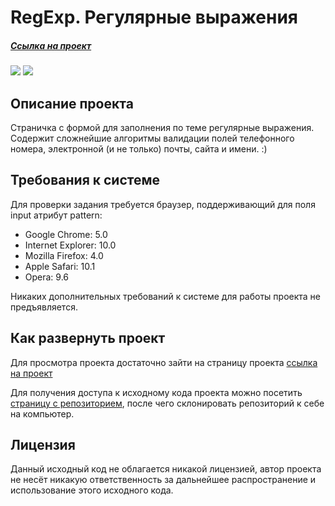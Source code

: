 # RegExp. Регулярные выражения

##### [Ссылка на проект](https://desertoraposa.github.io/RegExp) 

![](https://badgen.net/badge/Version/0.0.2/green)
![](https://badgen.net/badge/license/MIT/blue)

## Описание проекта

Страничка с формой для заполнения по теме регулярные выражения. 
Содержит сложнейшие алгоритмы валидации полей телефонного номера, электронной (и не только) почты, сайта и имени. :)

## Требования к системе

Для проверки задания требуется браузер, поддерживающий для поля input атрибут pattern: 
- Google Chrome: 5.0
- Internet Explorer: 10.0
- Mozilla Firefox: 4.0
- Apple Safari: 10.1
- Opera: 9.6

Никаких дополнительных требований к системе для работы проекта не предъявляется.

## Как развернуть проект

Для просмотра проекта достаточно зайти на страницу проекта  [ссылка на проект](https://desertoraposa.github.io/RegExp) 

Для получения доступа к исходному кода проекта можно посетить [страницу с репозиторием](https://github.com/DesertoRaposa/RegExp), после чего склонировать репозиторий к себе на компьютер.

## Лицензия

Данный исходный код не облагается никакой лицензией, автор проекта не несёт никакую ответственность за дальнейшее распространение и использование этого исходного кода.